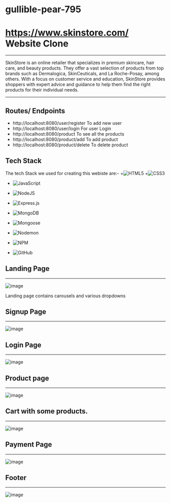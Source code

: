 # gullible-pear-795

# https://www.skinstore.com/ Website Clone
---

SkinStore is an online retailer that specializes in premium skincare, hair care, and beauty products. They offer a vast selection of products from top brands such as Dermalogica, SkinCeuticals, and La Roche-Posay, among others. With a focus on customer service and education, SkinStore provides shoppers with expert advice and guidance to help them find the right products for their individual needs.


----
## Routes/ Endpoints 
+ http://localhost:8080/user/register  To add new user
+ http://localhost:8080/user/login  For user Login
+ http://localhost:8080/product To see all the products
+ http://localhost:8080/product/add To add product
+ http://localhost:8080/product/delete To delete product
## Tech Stack 

The tech Stack we used for creating this webiste are:-
+![HTML5](https://img.shields.io/badge/html5-%23E34F26.svg?style=for-the-badge&logo=html5&logoColor=white)
+![CSS3](https://img.shields.io/badge/css3-%231572B6.svg?style=for-the-badge&logo=css3&logoColor=white)
+ ![JavaScript](https://img.shields.io/badge/javascript-%23323330.svg?style=for-the-badge&logo=javascript&logoColor=%23F7DF1E)
+ ![NodeJS](https://img.shields.io/badge/node.js-6DA55F?style=for-the-badge&logo=node.js&logoColor=white)
+ ![Express.js](https://img.shields.io/badge/express.js-%23404d59.svg?style=for-the-badge&logo=express&logoColor=%2361DAFB)
+ ![MongoDB](https://img.shields.io/badge/MongoDB-%234ea94b.svg?style=for-the-badge&logo=mongodb&logoColor=white)
+ ![Mongoose](https://img.shields.io/badge/Mongoose-%23323330.svg?style=for-the-badge&logo=mongoose&logoColor=%23F7DF1E)

+ ![Nodemon](https://img.shields.io/badge/NODEMON-%23323330.svg?style=for-the-badge&logo=nodemon&logoColor=%BBDEAD)
+ ![NPM](https://img.shields.io/badge/NPM-%23CB3837.svg?style=for-the-badge&logo=npm&logoColor=white)
+ ![GitHub](https://img.shields.io/badge/github-%23121011.svg?style=for-the-badge&logo=github&logoColor=white)



## Landing Page
-----

![image](https://user-images.githubusercontent.com/51756111/229365554-1e2ef46d-56c1-4a3e-9cc3-60c7590c0a20.png)

Landing page contains carousels and various dropdowns

## Signup Page
-----

![image](https://user-images.githubusercontent.com/51756111/229365621-607075af-4a88-42a8-97f8-2c8baf3966f1.png)


## Login Page
-----

![image](https://user-images.githubusercontent.com/51756111/229365615-a2e8155f-695b-4f28-a7d6-0be196120ff5.png)

## Product page 
-----  

![image](https://user-images.githubusercontent.com/51756111/229365660-97e44fd9-c0cb-4f18-8816-fa74fbd47999.png)

## Cart with some products.
------

![image](https://user-images.githubusercontent.com/51756111/229365682-313cadfa-8bf9-4282-b075-a1bb5239b413.png)


## Payment Page 
------


![image](https://user-images.githubusercontent.com/51756111/229365708-78d7fea9-3543-404b-9639-3e608b5da775.png)


## Footer
------


![image](https://user-images.githubusercontent.com/51756111/229365731-a8da30de-ad75-4486-a144-ae95eaa1d4bb.png)
